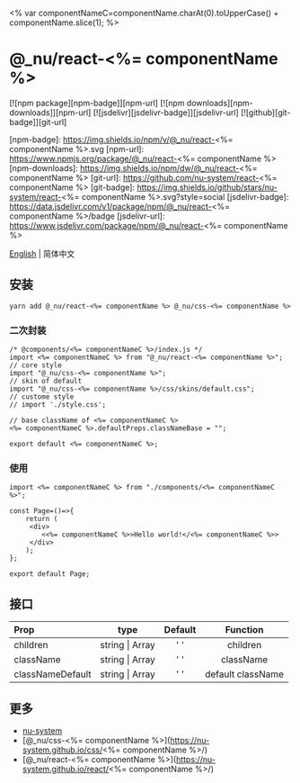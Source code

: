 <% var componentNameC=componentName.charAt(0).toUpperCase() + componentName.slice(1);  %>
# @\_nu/react-<%= componentName %>

[![npm package][npm-badge]][npm-url]
[![npm downloads][npm-downloads]][npm-url]
[![jsdelivr][jsdelivr-badge]][jsdelivr-url]
[![github][git-badge]][git-url]

[npm-badge]: https://img.shields.io/npm/v/@_nu/react-<%= componentName %>.svg
[npm-url]: https://www.npmjs.org/package/@_nu/react-<%= componentName %>
[npm-downloads]: https://img.shields.io/npm/dw/@_nu/react-<%= componentName %>
[git-url]: https://github.com/nu-system/react-<%= componentName %>
[git-badge]: https://img.shields.io/github/stars/nu-system/react-<%= componentName %>.svg?style=social
[jsdelivr-badge]: https://data.jsdelivr.com/v1/package/npm/@_nu/react-<%= componentName %>/badge
[jsdelivr-url]: https://www.jsdelivr.com/package/npm/@_nu/react-<%= componentName %>

[English]((../README.md)) | 简体中文

## 安装

```
yarn add @_nu/react-<%= componentName %> @_nu/css-<%= componentName %>
```

### 二次封装

```JSX
/* @components/<%= componentNameC %>/index.js */
import <%= componentNameC %> from "@_nu/react-<%= componentName %>";
// core style
import "@_nu/css-<%= componentName %>";
// skin of default
import "@_nu/css-<%= componentName %>/css/skins/default.css";
// custome style
// import './style.css';

// base className of <%= componentNameC %>
<%= componentNameC %>.defaultProps.classNameBase = "";

export default <%= componentNameC %>;
```

### 使用

```JSX
import <%= componentNameC %> from "./components/<%= componentNameC %>";

const Page=()=>{
    return (
     <div>
        <<%= componentNameC %>>Hello world!</<%= componentNameC %>>
     </div>
    );
};

export default Page;
```

## 接口

| Prop             |               type               | Default  |         Function          |
| :--------------- | :------------------------------: | :------: | :-----------------------: |
| children         |       string &#124; Array        | '&nbsp;' |         children          |
| className        |       string &#124; Array        | '&nbsp;' |         className         |
| classNameDefault |       string &#124; Array        | '&nbsp;' |     default className     |

## 更多

- [nu-system](https://nu-system.github.io/)
- [@\_nu/css-<%= componentName %>](https://nu-system.github.io/css/<%= componentName %>/)
- [@\_nu/react-<%= componentName %>](https://nu-system.github.io/react/<%= componentName %>/)